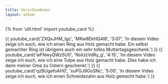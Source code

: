 ```yaml
---
title: Verschiedenes
layout: album
---
```


{% from 'util.html' import youtube_card %}


{{ youtube_card('ZXQxJHM_Igc', 'MKw8EkHQ4l8', '3:07', 'In diesem Video zeige ich euch, wie ich einen Ring aus Holz gemacht habe. Ein selbst gemachter Ring ist übrigens auch ein sehr tolles Muttertagsgeschenk.') }}
{{ youtube_card('wFNwyQWz5U0', 'NslUzVdRy_g', '4:15', 'Im diesem Video zeige ich euch, wie ich eine Tulpe aus Holz gemacht habe. Dies habe ich dann meiner Oma zu Ostern geschenkt.') }}
{{ youtube_card('qzBUgefoAH0', 'xuPGJ9GoSNc', '5:00', 'In diesem Video zeige ich euch, wie ich einen Schneidezahn aus Holz gemacht habe.') }}
